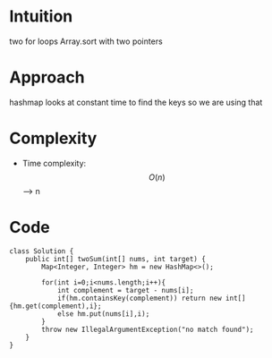 # Intuition
two for loops
Array.sort with two pointers

# Approach
hashmap looks at constant time to find the keys so we are using that

# Complexity
- Time complexity:
 $$O(n)$$ --> n


# Code
```
class Solution {
    public int[] twoSum(int[] nums, int target) {
        Map<Integer, Integer> hm = new HashMap<>();

        for(int i=0;i<nums.length;i++){
            int complement = target - nums[i];
            if(hm.containsKey(complement)) return new int[] {hm.get(complement),i};
            else hm.put(nums[i],i);
        }
        throw new IllegalArgumentException("no match found");
    }
}
```